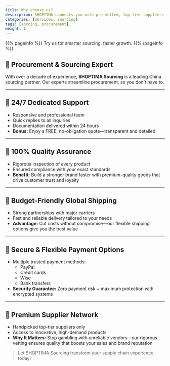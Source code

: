 ```yaml
---
title: Why choose us?
description: SHOPTIMA connects you with pre-vetted, top-tier suppliers offering trending, high-quality products – eliminating unreliable vendors so you can boost sales and margins effortlessly.
categories: [Services, Sourcing]
tags: [sorcing, procurement]
weight: 1
---
```


{{% pageinfo %}}
 Try us for smarter sourcing, faster growth.
{{% /pageinfo %}}

## 🔹 Procurement & Sourcing Expert
With over a decade of experience, **SHOPTIMA Sourcing** is a leading China sourcing partner. Our experts streamline procurement, so you don't have to.

---

## 🔹 24/7 Dedicated Support
- Responsive and professional team 
- Quick replies to all inquiries
- Documentation delivered within 24 hours
- **Bonus:** Enjoy a FREE, no-obligation quote—transparent and detailed

---

## 🔹 100% Quality Assurance
- Rigorous inspection of every product
- Ensured compliance with your exact standards
- **Benefit:** Build a stronger brand faster with premium-quality goods that drive customer trust and loyalty

---

## 🔹 Budget-Friendly Global Shipping
- Strong partnerships with major carriers
- Fast and reliable delivery tailored to your needs
- **Advantage:** Cut costs without compromise—our flexible shipping options give you the best value

---

## 🔹 Secure & Flexible Payment Options
- Multiple trusted payment methods:
  - PayPal
  - Credit cards
  - Wise
  - Bank transfers
- **Security Guarantee:** Zero payment risk + maximum protection with encrypted systems

---

## 🔹 Premium Supplier Network
- Handpicked top-tier suppliers only
- Access to innovative, high-demand products
- **Why It Matters:** Stop gambling with unreliable vendors—our rigorous vetting ensures quality that boosts your sales and brand reputation

> Let SHOPTIMA Sourcing transform your supply chain experience today!